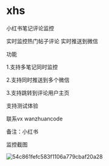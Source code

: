 # xhs

小红书笔记评论监控

实时监控热门帖子评论 实时推送到微信

功能

1.支持多笔记同时监控

2.支持同时推送到多个微信

3.支持跳转到评论用户主页

支持测试体验

联系vx wanzhuancode 

备注：小红书

监控截图

![54c861fefc583f1106a779cbaf20a28](https://github.com/user-attachments/assets/604196a7-4744-4a09-a809-afaca29b7fbf)

